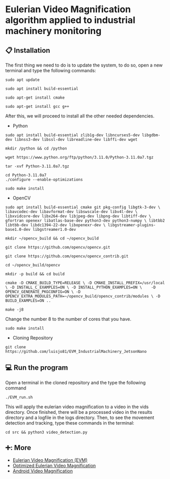# Eulerian Video Magnification algorithm applied to industrial machinery monitoring

## :clipboard: Installation
The first thing we need to do is to update the system, to do so, open a new terminal and type the following commands:
```
sudo apt update
```
```
sudo apt install build-essential
```
```
sudo apt-get install cmake
```
```
sudo apt-get install gcc g++
```
After this, we will proceed to install all the other needed dependencies.

- Python
```
sudo apt install build-essential zlib1g-dev libncurses5-dev libgdbm-dev libnss3-dev libssl-dev libreadline-dev libffi-dev wget
```
```
mkdir /python && cd /python
```
```
wget https://www.python.org/ftp/python/3.11.0/Python-3.11.0a7.tgz
```
```
tar -xvf Python-3.11.0a7.tgz
```
```
cd Python-3.11.0a7
./configure --enable-optimizations
```
```
sudo make install
```
- OpenCV
```
sudo apt install build-essential cmake git pkg-config libgtk-3-dev \ libavcodec-dev libavformat-dev libswscale-dev libv4l-dev \ libxvidcore-dev libx264-dev libjpeg-dev libpng-dev libtiff-dev \ gfortran openexr libatlas-base-dev python3-dev python3-numpy \ libtbb2 libtbb-dev libdc1394-22-dev libopenexr-dev \ libgstreamer-plugins-base1.0-dev libgstreamer1.0-dev
```
```
mkdir ~/opencv_build && cd ~/opencv_build
```
```
git clone https://github.com/opencv/opencv.git
```
```
git clone https://github.com/opencv/opencv_contrib.git
```
```
cd ~/opencv_build/opencv
```
```
mkdir -p build && cd build
```
```
cmake -D CMAKE_BUILD_TYPE=RELEASE \ -D CMAKE_INSTALL_PREFIX=/usr/local \ -D INSTALL_C_EXAMPLES=ON \ -D INSTALL_PYTHON_EXAMPLES=ON \    -D OPENCV_GENERATE_PKGCONFIG=ON \ -D OPENCV_EXTRA_MODULES_PATH=~/opencv_build/opencv_contrib/modules \ -D BUILD_EXAMPLES=ON ..
```
```
make -j8
```
Change the number 8 to the number of cores that you have.
```
sudo make install
```

- Cloning Repository
```
git clone https://github.com/luisjo81/EVM_IndustrialMachinery_JetsonNano
```

## :computer: Run the program
Open a terminal in the cloned repository and the type the following command
```
./EVM_run.sh
```
This will apply the eulerian video magnification to a video in the vids directory. Once finished, there will be a processed video in the results directory and a logfile in the logs directory. 
Then, to see the movement detection and tracking, type these commands in the terminal:
```
cd src && python3 video_detection.py
```

## ➕: More
- [Eulerian Video Magnification (EVM)](http://people.csail.mit.edu/mrub/evm/)
- [Optimized Eulerian Video Magnification](https://github.com/kisung5/evm_c_plusplus.git)
- [Android Video Magnification](https://github.com/edmobe/android-video-magnification.git)
